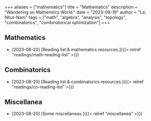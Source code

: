 +++
aliases = ["mathematics"]
title = "Mathematics"
description = "Wandering on Mathemtics World."
date = "2023-08-19"
author = "Le, Nhut-Nam"
tags = ["math", "algebra", "analysis", "topology", "combinatorics", "combinatorical optimization"]
+++

## Mathematics

- [2023-08-20] [Reading list & mathematics resources.]({{< relref "readings/math-reading-list" >}})


## Combinatorics

- [2023-08-20] [Reading list & combinatorics resources.]({{< relref "readings/co-reading-list" >}})

## Miscellanea

- [2023-08-20] [Some miscellaneas.]({{< relref "miscellanea" >}})